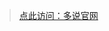 <aside class="doc-demo"><script type="text/javascript">var duoshuoQuery = { short_name: "teal" }; (function () { var ds = document.createElement('script'); ds.type = 'text/javascript'; ds.async = true; ds.src = (document.location.protocol == 'https:' ? 'https:' : 'http:') + '//static.duoshuo.com/embed.js'; ds.charset = 'UTF-8'; (document.getElementsByTagName('head')[0] || document.getElementsByTagName('body')[0]).appendChild(ds); })();</script></aside>

> [点此访问：多说官网](http://duoshuo.com)
